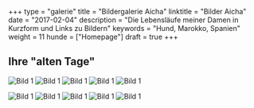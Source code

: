+++
type        = "galerie"
title 		= "Bildergalerie Aicha"
linktitle   = "Bilder Aicha"
date 		= "2017-02-04"
description = "Die Lebensläufe meiner Damen in Kurzform und Links zu Bildern"
keywords    = "Hund, Marokko, Spanien"
weight      = 11
hunde       = ["Homepage"]
draft       = true
+++

## Ihre "alten Tage"


![Bild 1](/bilder/hund/galerie_chica/2015_OL00328_kl.jpg)
![Bild 1](/bilder/hund/galerie_chica/2015_OL00186_kl.jpg)
![Bild 1](/bilder/hund/galerie_chica/2014_N8R0104_kl.jpg)
![Bild 1](/bilder/hund/galerie_chica/2014_N7X8797_kl.jpg)
![Bild 1](/bilder/hund/galerie_chica/2014_N7X8833_kl.jpg)


<span class="galerie"><img src="../bilder/hund/galerie_chica/2015_OL00328_kl.jpg" alt="Bild 1"></span>
<span class="galerie"><img src="../bilder/hund/galerie_chica/2015_OL00186_kl.jpg" alt="Bild 1"></span>
<span class="galerie"><img src="../bilder/hund/galerie_chica/2014_N8R0104_kl.jpg" alt="Bild 1"></span>
<img src="../bilder/hund/galerie_chica/2014_N7X8797_kl.jpg" alt="Bild 1">
<img src="../bilder/hund/galerie_chica/2014_N7X8833_kl.jpg" alt="Bild 1">


